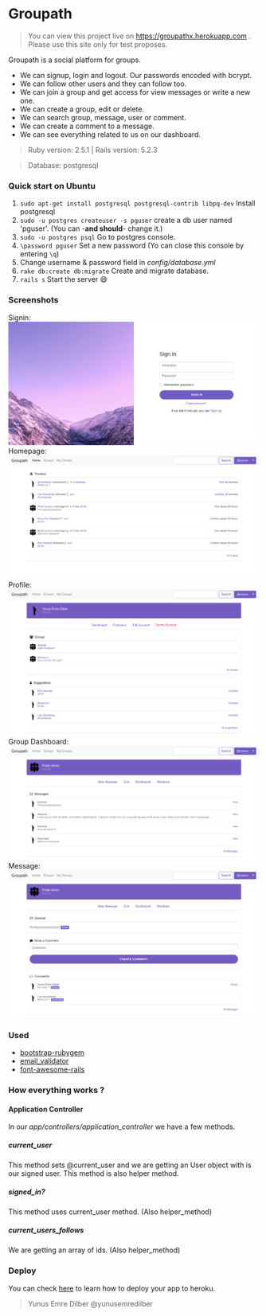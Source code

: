 # Groupath

> You can view this project live on https://groupathx.herokuapp.com .
> Please use this site only for test proposes.

Groupath is a social platform for groups.

* We can signup, login and logout. Our passwords encoded with bcrypt.
* We can follow other users and they can follow too.
* We can join a group and get access for view messages or write a new one.
* We can create a group, edit or delete.
* We can search group, message, user or comment.
* We can create a comment to a message.
* We can see everything related to us on our dashboard.

> Ruby version: 2.5.1 |
> Rails version: 5.2.3

> Database: postgresql

### Quick start on Ubuntu

1. `sudo apt-get install postgresql postgresql-contrib libpq-dev` Install postgresql
1. `sudo -u postgres createuser -s pguser` create a db user named 'pguser'. (You can -**and should**- change it.)
1. `sudo -u postgres psql` Go to postgres console.
1. `\password pguser` Set a new password (Yo can close this console by entering `\q`)
1. Change username & password field in *config/database.yml*
1. `rake db:create db:migrate` Create and migrate database.
1. `rails s` Start the server :smile:

### Screenshots
Signin:
![Signin](screenshots/signin.png)
Homepage:
![Homepage](screenshots/homepage.png)
Profile:
![Profile](screenshots/profile.png)
Group Dashboard:
![Group](screenshots/group_dashboard.png)
Message:
![Message](screenshots/message.png)

### Used
* [bootstrap-rubygem](https://github.com/twbs/bootstrap-rubygem)
* [email_validator](https://github.com/balexand/email_validator)
* [font-awesome-rails](https://github.com/bokmann/font-awesome-rails)

### How everything works ?

#### Application Controller

In our *app/controllers/application_controller*
we have a few methods.

##### current_user
This method sets @current_user and we are getting an User object with is our signed user.
This method is also helper method.

##### signed_in?
This method uses current_user method. (Also helper_method)

##### current_users_follows
We are getting an array of ids. (Also helper_method)
### Deploy
You can check [here](https://devcenter.heroku.com/articles/getting-started-with-rails5)
to learn how to deploy your app to heroku.


> Yunus Emre Dilber
> @yunusemredilber
